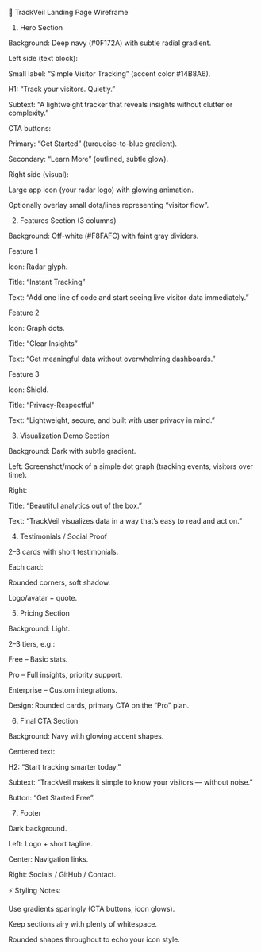 📐 TrackVeil Landing Page Wireframe
1. Hero Section

Background: Deep navy (#0F172A) with subtle radial gradient.

Left side (text block):

Small label: “Simple Visitor Tracking” (accent color #14B8A6).

H1: “Track your visitors. Quietly.”

Subtext: “A lightweight tracker that reveals insights without clutter or complexity.”

CTA buttons:

Primary: “Get Started” (turquoise-to-blue gradient).

Secondary: “Learn More” (outlined, subtle glow).

Right side (visual):

Large app icon (your radar logo) with glowing animation.

Optionally overlay small dots/lines representing “visitor flow”.

2. Features Section (3 columns)

Background: Off-white (#F8FAFC) with faint gray dividers.

Feature 1

Icon: Radar glyph.

Title: “Instant Tracking”

Text: “Add one line of code and start seeing live visitor data immediately.”

Feature 2

Icon: Graph dots.

Title: “Clear Insights”

Text: “Get meaningful data without overwhelming dashboards.”

Feature 3

Icon: Shield.

Title: “Privacy-Respectful”

Text: “Lightweight, secure, and built with user privacy in mind.”

3. Visualization Demo Section

Background: Dark with subtle gradient.

Left: Screenshot/mock of a simple dot graph (tracking events, visitors over time).

Right:

Title: “Beautiful analytics out of the box.”

Text: “TrackVeil visualizes data in a way that’s easy to read and act on.”

4. Testimonials / Social Proof

2–3 cards with short testimonials.

Each card:

Rounded corners, soft shadow.

Logo/avatar + quote.

5. Pricing Section

Background: Light.

2–3 tiers, e.g.:

Free – Basic stats.

Pro – Full insights, priority support.

Enterprise – Custom integrations.

Design: Rounded cards, primary CTA on the “Pro” plan.

6. Final CTA Section

Background: Navy with glowing accent shapes.

Centered text:

H2: “Start tracking smarter today.”

Subtext: “TrackVeil makes it simple to know your visitors — without noise.”

Button: “Get Started Free”.

7. Footer

Dark background.

Left: Logo + short tagline.

Center: Navigation links.

Right: Socials / GitHub / Contact.

⚡ Styling Notes:

Use gradients sparingly (CTA buttons, icon glows).

Keep sections airy with plenty of whitespace.

Rounded shapes throughout to echo your icon style.